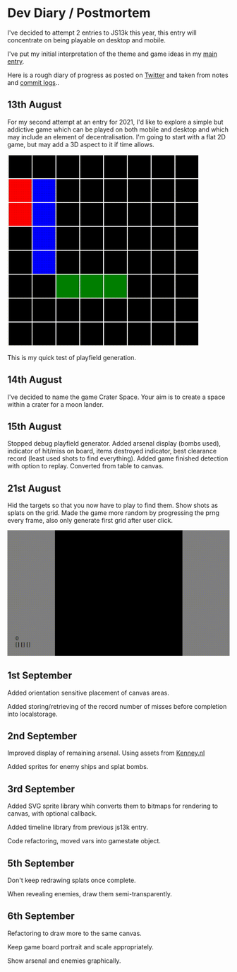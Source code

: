 # Dev Diary / Postmortem

I've decided to attempt 2 entries to JS13k this year, this entry will concentrate on being playable on desktop and mobile.

I've put my initial interpretation of the theme and game ideas in my [main entry](https://github.com/picosonic/js13k-2021).

Here is a rough diary of progress as posted on [Twitter](https://twitter.com/femtosonic) and taken from notes and [commit logs](https://github.com/picosonic/js13k-2021/commits/)..

13th August
-----------
For my second attempt at an entry for 2021, I'd like to explore a simple but addictive game which can be played on both mobile and desktop and which may include an element of decentralisation. I'm going to start with a flat 2D game, but may add a 3D aspect to it if time allows.


![Playfield generator](aug13.gif?raw=true "Playfield generator")

This is my quick test of playfield generation.

14th August
-----------
I've decided to name the game Crater Space. Your aim is to create a space within a crater for a moon lander.

15th August
-----------
Stopped debug playfield generator. Added arsenal display (bombs used), indicator of hit/miss on board, items destroyed indicator, best clearance record (least used shots to find everything). Added game finished detection with option to replay. Converted from table to canvas.

21st August
-----------
Hid the targets so that you now have to play to find them. Show shots as splats on the grid. Made the game more random by progressing the prng every frame, also only generate first grid after user click.

![Splatting battleships](aug21.gif?raw=true "Splatting battleships")

1st September
-------------
Added orientation sensitive placement of canvas areas.

Added storing/retrieving of the record number of misses before completion into localstorage.

2nd September
-------------
Improved display of remaining arsenal. Using assets from [Kenney.nl](https://www.kenney.nl/assets/space-shooter-extension)

Added sprites for enemy ships and splat bombs.

3rd September
-------------
Added SVG sprite library whih converts them to bitmaps for rendering to canvas, with optional callback.

Added timeline library from previous js13k entry.

Code refactoring, moved vars into gamestate object.

5th September
-------------
Don't keep redrawing splats once complete.

When revealing enemies, draw them semi-transparently.

6th September
-------------
Refactoring to draw more to the same canvas.

Keep game board portrait and scale appropriately.

Show arsenal and enemies graphically.
